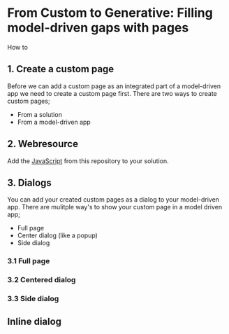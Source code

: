 # From Custom to Generative: Filling model-driven gaps with pages

How to 





## 1. Create a custom page 

Before we can add a custom page as an integrated part of a model-driven app we need to create a custom page first. There are two ways to create custom pages; 

* From a solution
* From a model-driven app



## 2. Webresource 

Add the [JavaScript]() from this repository to your solution.





## 3. Dialogs

You can add your created custom pages as a dialog to your model-driven app. There are mulitple way's to show your custom page in a model driven app; 

* Full page
* Center dialog (like a popup)
* Side dialog


### 3.1 Full page

### 3.2 Centered dialog

### 3.3 Side dialog



## Inline dialog








